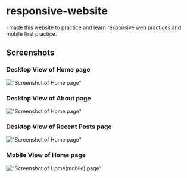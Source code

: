 # responsive-website
I made this website to practice and learn responsive web practices and mobile first practice.

## Screenshots

### Desktop View of Home page
!["Screenshot of Home page"]()

### Desktop View of About page
!["Screenshot of Home page"]()

### Desktop View of Recent Posts page
!["Screenshot of Home page"]()

### Mobile View of Home page
!["Screenshot of Home(mobile) page"]()